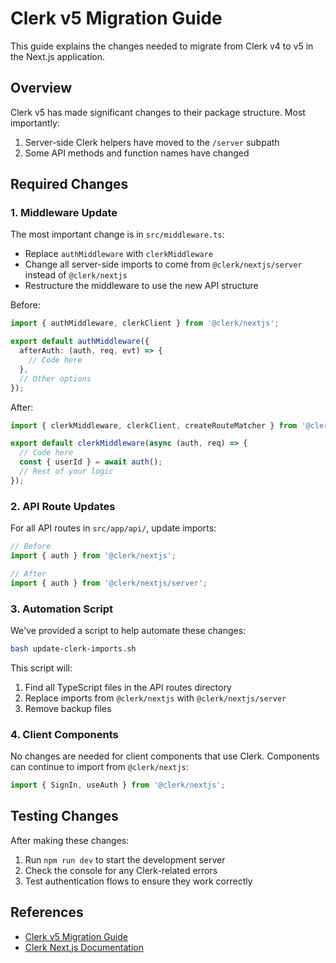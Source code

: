 # Clerk v5 Migration Guide

This guide explains the changes needed to migrate from Clerk v4 to v5 in the Next.js application.

## Overview

Clerk v5 has made significant changes to their package structure. Most importantly:

1. Server-side Clerk helpers have moved to the `/server` subpath
2. Some API methods and function names have changed

## Required Changes

### 1. Middleware Update

The most important change is in `src/middleware.ts`:

* Replace `authMiddleware` with `clerkMiddleware` 
* Change all server-side imports to come from `@clerk/nextjs/server` instead of `@clerk/nextjs`
* Restructure the middleware to use the new API structure

Before:
```typescript
import { authMiddleware, clerkClient } from '@clerk/nextjs';

export default authMiddleware({
  afterAuth: (auth, req, evt) => {
    // Code here
  },
  // Other options
});
```

After:
```typescript
import { clerkMiddleware, clerkClient, createRouteMatcher } from '@clerk/nextjs/server';

export default clerkMiddleware(async (auth, req) => {
  // Code here
  const { userId } = await auth();
  // Rest of your logic
});
```

### 2. API Route Updates

For all API routes in `src/app/api/`, update imports:

```typescript
// Before
import { auth } from '@clerk/nextjs';

// After
import { auth } from '@clerk/nextjs/server';
```

### 3. Automation Script

We've provided a script to help automate these changes:

```bash
bash update-clerk-imports.sh
```

This script will:
1. Find all TypeScript files in the API routes directory
2. Replace imports from `@clerk/nextjs` with `@clerk/nextjs/server`
3. Remove backup files

### 4. Client Components

No changes are needed for client components that use Clerk. Components can continue to import from `@clerk/nextjs`:

```typescript
import { SignIn, useAuth } from '@clerk/nextjs';
```

## Testing Changes

After making these changes:

1. Run `npm run dev` to start the development server
2. Check the console for any Clerk-related errors
3. Test authentication flows to ensure they work correctly

## References

- [Clerk v5 Migration Guide](https://clerk.com/docs/upgrading/v5)
- [Clerk Next.js Documentation](https://clerk.com/docs/quickstarts/nextjs)
